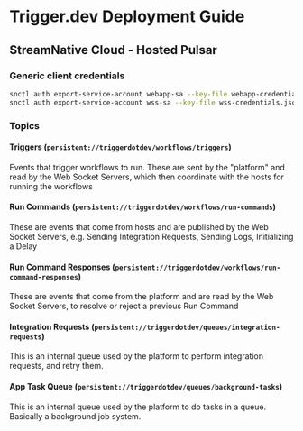 # Trigger.dev Deployment Guide

## StreamNative Cloud - Hosted Pulsar

### Generic client credentials

```sh
snctl auth export-service-account webapp-sa --key-file webapp-credentials.json
snctl auth export-service-account wss-sa --key-file wss-credentials.json
```

### Topics

#### Triggers (`persistent://triggerdotdev/workflows/triggers`)

Events that trigger workflows to run. These are sent by the "platform" and read by the Web Socket Servers, which then coordinate with the hosts for running the workflows

#### Run Commands (`persistent://triggerdotdev/workflows/run-commands`)

These are events that come from hosts and are published by the Web Socket Servers, e.g. Sending Integration Requests, Sending Logs, Initializing a Delay

#### Run Command Responses (`persistent://triggerdotdev/workflows/run-command-responses`)

These are events that come from the platform and are read by the Web Socket Servers, to resolve or reject a previous Run Command

#### Integration Requests (`persistent://triggerdotdev/queues/integration-requests`)

This is an internal queue used by the platform to perform integration requests, and retry them.

#### App Task Queue (`persistent://triggerdotdev/queues/background-tasks`)

This is an internal queue used by the platform to do tasks in a queue. Basically a background job system.
